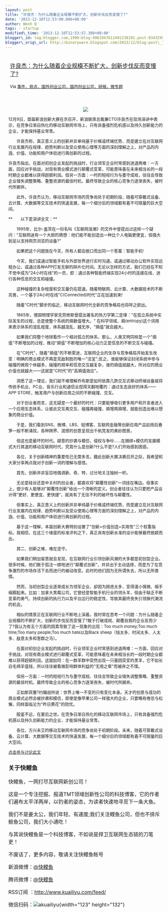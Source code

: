 ```yaml
--- 
layout: post 
title: "许良杰：为什么随着企业规模不断扩大，创新步伐反而变慢了?" 
date: '2013-12-10T12:53:00.006+08:00' 
author: Wenh Q
tags: - startup
modified\_time: '2013-12-10T12:53:57.380+08:00' 
blogger\_id: tag:blogger.com,1999:blog-4961947611491238191.post-8343299127339468576
blogger\_orig\_url: http://binaryware.blogspot.com/2013/12/blog-post\_7614.html
---
```

<div style="margin: 10px; padding: 5px;">

<div style="font-size: 18px;">

[许良杰：为什么随着企业规模不断扩大，创新步伐反而变慢了?](http://www.kuailiyu.com/article/6522.html)

</div>

<div style="font-size: 13px;">

Via
[事件，观点，国外创业公司，国内创业公司，研报，微专题](http://www.kuailiyu.com/)

</div>

</div>

<div style="font-size: 13px; padding: 15px 0 10px 10px;">

<div style="text-align: center;">

![](http://www.kuailiyu.com/uploadfile/2013/1210/20131210084057586.jpg)

</div>

12月9日，首届新浪创新大赛在京召开，新浪联席总裁兼CTO许良杰在现场演讲中表示，在竞争日渐白热化的移动互联网市场上，只有具备强烈危机感以及持久创新能力的企业，才能保持基业常青。

　　许良杰称，真正意义上的创新并非单纯基于价格或终端优势，而是建立在对互联网行业发展内在规律、趋势判断以及受众使用心理等方面的深刻理解之上，对产品的内涵、价值、功能和用户体验进行再创新的过程。

许良杰指出，在面对初创企业发起的挑战时，行业领军企业时常感到进退两难：一方面，回应对手挑战，对现有商业模式进行颠覆式变革，可能意味着在未来相当长的一段时期企业都难以获得超额利润。但另一方面：一时的短视行为与墨守成规，往往会导致企业错失调整策略、重整资源的最佳时机，最终导致企业的核心竞争力逐渐丧失，被时代所摒弃。

　　此外，许良杰认为，移动互联网市场的竞争尚处于初期阶段，随着可穿戴式设备、云计算、大数据等交互技术的快速发展，每一个细分后的领域都有着不可限量的巨大空间。

**　　以下是演讲全文：**

　　1995年，比尔-盖茨在一份名叫《互联网浪潮》的文件中曾提出过这样一个疑问："互联网迷有一个大胆的猜想：他们能不能创造出一种比个人电脑更便宜，但强大到足以支持网页浏览的设备?"

　　如果把这个问题放在今天，所有人都会脱口而出同一个答案：智能手机!

　　今天，我们或通过智能手机与外部世界进行实时沟通，或通过移动办公软件实现远程办公，或通过各种APP打发无聊的碎片化时间。无论以怎样的方式，我们已经在不知不觉中成为"24小时在线"的一员，即：通过各种智能终端实现24小时的连接在线，进行各种信息的交互和碰撞。

　　这种碰撞的复杂程度和交互量仍在提速。随着物联网、云计算、大数据技术的不断完善，一个基于24小时在线"C(Connected)时代"正在加速到来!

　　随着"C时代"脚步的临近，移动互联网时代全新的竞争格局也将呼之欲出。

　　1865年，德国物理学家克劳修斯曾提出著名的热力学第二定律："在孤立系统中实际发生的过程，总是使整个系统的熵数值增大。"
在科学领域，熵(entropy)这个词用来表示体系的混乱程度，体系越混乱、越无序，"熵值"就会越大。

　　如果我们将整个地球看作一个相对孤立的体系，那么，人类文明同样是一个"熵值"不断增加的过程，推动"熵值"不断增加的核心动力正是信息的不断交互与碰撞。

　　在"C时代"，随着"熵值"的不断累进，互联网企业的生存与竞争格局开始发生改变：明确的商业模式不再是克敌制胜的唯一"法宝";反之，谁能够保证封闭系统中参与碰撞的微观个体越多，碰撞的频率和信息交互越复杂，谁的熵值就越大，所对应的商业价值也就越大——这就是"C时代"的"高熵值效应"。

　　洞悉了这一理论，我们就不难理解乔布斯是如何依靠几款交互式移动终端设备就将传统手机业、PC业、音乐行业和通信业搅得天翻地覆的：通过生态良好的体系——APP
STORE，触发用户与创新应用之间的不断碰撞、交互。

　　对于创业者而言，这无疑是一个最好的时代：只要能够吸引更多用户和开发者进入一个应用生态体系，让彼此交互再交互、碰撞再碰撞，熵增再熵增，就能创造出难以想象的商业价值。

　　于是，我们看到SNS、微博、LBS、轻博客、互联网金融等创新应用产品如雨后春笋一般不断涌现，各种跨界、混搭的创意呈现出千帆竞发的美妙图景。

　　但这也是最坏的时代。肆意的抄袭与模仿，侵权与争吵……在捆绑+模仿的发展模式大行其道的移动互联网时代，究竟什么是创新?什么不是?人们开始感到困惑。

　　各位，关于创新精神的重要性已无需多言。藉此创新大赛决赛召开之际，我希望和大家分享两点我对于创新一词的理解与感悟。

　　首先，创新并非盲目地强调新、奇、特，过分地关注独树一帜。

　　无论是硅谷还是中关村的创业者，都喜欢将"颠覆性创新"一词挂在嘴边。但事实上，很少有人能够对"颠覆性创新"给出一个清晰的定义。创业者往往认为只要把产品设计得"更好、更便宜、更快捷"，就具有了无往不利的破坏性与颠覆性。

　　但事实上，真正意义上的创新并非单纯基于价格或终端优势，而是建立在对互联网行业发展内在规律、趋势判断以及受众使用心理等方面的深刻理解之上，对产品的内涵、价值、功能和用户体验进行再创新的过程。

　　基于这一理解，本届创新大赛特别设置了"创新+价值创造+实用性"三个权重指标。我相信，在这三个维度的标准评判之下，真正具有创新水准的设计能够最终脱颖而出。

　　其二、创新之难，难在坚守。

　　如果我们稍加留意就会发现，在互联网行业引领创新风潮的大多都是初创型企业。很多时候，他们敢于孤注一掷地进行"颠覆式创新"，并非出于主动选择，而是为了在竞争激烈的市场存活下去而进行的被动改变。此时的他们因为无所谓失去，所以无所畏惧。

　　然而，当初创型企业逐渐成长为领军企业，却因为顾虑太多，变得谨小慎微、缩手缩脚起来。比如：加拿大黑莓公司，它曾经是智能手机行业的领头羊，但由于缺乏不断变革的勇气、持续创新的执行力以及平台运行的稳定性，导致其最终丧失引领换代潮流的机会。

　　相似的情景正在互联网行业不断地上演着。我时常在思考一个问题：为什么随着企业规模的不断扩大，创新的步伐反而变慢了?敢于打破成规、颠覆自我的企业反而少了?我认为有五个方面的因素导致了这一现象的出现：Too
much money;Too much time;Too many people;Too much hate以及Black
sheep（钱太多、时间太多、人太多、敌意太多和害群之马）。

　　在面对初创企业发起的挑战时，行业领军企业时常感到进退两难：一方面，回应对手挑战，对现有商业模式进行颠覆式变革，可能意味着在未来相当长的一段时期企业都难以获得超额利润。这就如同：在一群羊群中突然出现一只基因突变的黑羊，它不如长白毛绵羊值钱，所以往往被看做影响群体利益的"无用之辈"而被弃之不理。

　　但另一方面：一时的短视行为与墨守成规，往往会导致企业错失调整策略、重整资源的最佳时机，最终导致企业的核心竞争力逐渐丧失，被时代所摒弃。

　　正如斯宾塞?约翰逊所说：世界上唯一不变的只有变化本身。天才的创意与成功的商业模式必然会被抄袭和模仿，即使是像苹果公司一样强大的企业，只要略有倦怠与松懈，同样面临沦为"昨日黄花"的隐忧。

　　殷鉴不远，在夏后之世。在竞争日渐白热化的移动互联网市场上，只有具备强烈危机感以及持久创新能力的企业，才能保持基业常青。

　　各位，方兴未艾的移动互联网市场的竞争尚处于初期阶段。未来，随着可穿戴式设备、云计算、大数据等交互技术的快速发展，每一个细分后的领域都有着不可限量的巨大空间。

[点击参与讨论此文](http://www.kuailiyu.com/article/6522.html?utm_source=articletail&utm_medium=RSS#comments)

<div style="font-size: 16px;">

### **关于快鲤鱼**

快鲤鱼，一网打尽互联网新创公司！

这是一个专注挖掘、报道TMT领域创新性公司的科技博客，它的作者们遍布太平洋两岸，以钓者的姿态，为读者快速地寻觅下一条大鱼。

我们不是姜太公，我们年轻、有速度;我们关注鲤鱼公司，但也不排斥鲸鱼公司，我们大小通吃！

与其说快鲤鱼是一个科技博客，不如说是捍卫互联网生态链的刀笔吏！

<div>

不废话了，更多内容，敬请关注快鲤鱼帐号

新浪微博：[@快鲤鱼](http://weibo.com/p/1002062696344613/mblog)

腾讯微博：[@快鲤鱼](http://t.qq.com/kuailiyucyzone)

RSS订阅 ：<http://www.kuailiyu.com/feed/>

微信扫码：![akuailiyu](http://tpl6.kuailiyu.com/templates/white/images/weixin.jpg){width="123"
height="132"}

</div>

</div>

</div>
